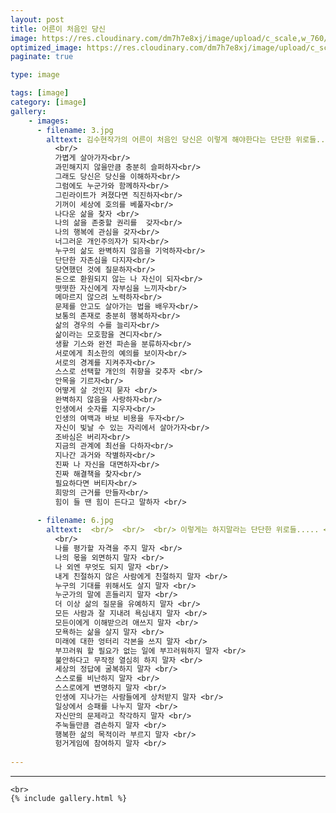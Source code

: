 ```yaml
---
layout: post
title: 어른이 처음인 당신
image: https://res.cloudinary.com/dm7h7e8xj/image/upload/c_scale,w_760/v1506079212/jekflix-capa_vfhuzh.png
optimized_image: https://res.cloudinary.com/dm7h7e8xj/image/upload/c_scale,w_380/v1506079212/jekflix-capa_vfhuzh.png
paginate: true

type: image

tags: [image]
category: [image]
gallery:
    - images:
      - filename: 3.jpg
        alttext: 김수현작가의 어른이 처음인 당신은 이렇게 해야한다는 단단한 위로들..... <br/> 
          <br/> 
          가볍게 살아가자<br/> 
          과민해지지 않을만큼 충분히 슬퍼하자<br/> 
          그래도 당신은 당신을 이해하자<br/> 
          그럼에도 누군가와 함께하자<br/> 
          그린라이트가 켜졌다면 직진하자<br/> 
          기꺼이 세상에 호의를 베풀자<br/> 
          나다운 삶을 찾자 <br/> 
          나의 삶을 존중할 권리를  갖자<br/> 
          나의 행복에 관심을 갖자<br/> 
          너그러운 개인주의자가 되자<br/> 
          누구의 삶도 완벽하지 않음을 기억하자<br/> 
          단단한 자존심을 다지자<br/> 
          당연했던 것에 질문하자<br/> 
          돈으로 환원되지 않는 나 자신이 되자<br/> 
          떳떳한 자신에게 자부심을 느끼자<br/> 
          메마르지 않으려 노력하자<br/> 
          문제를 안고도 살아가는 법을 배우자<br/> 
          보통의 존재로 충분히 행복하자<br/> 
          삶의 경우의 수를 늘리자<br/> 
          삶이라는 모호함을 견디자<br/> 
          생활 기스와 완전 파손을 분류하자<br/> 
          서로에게 최소한의 예의를 보이자<br/> 
          서로의 경계를 지켜주자<br/>
          스스로 선택할 개인의 취향을 갖추자 <br/> 
          안목을 기르자<br/> 
          어떻게 살 것인지 묻자 <br/> 
          완벽하지 않음을 사랑하자<br/> 
          인생에서 숫자를 지우자<br/> 
          인생의 여백과 바보 비용을 두자<br/> 
          자신이 빛날 수 있는 자리에서 살아가자<br/> 
          조바심은 버리자<br/> 
          지금의 관계에 최선을 다하자<br/> 
          지나간 과거와 작별하자<br/> 
          진짜 나 자신을 대면하자<br/> 
          진짜 해결책을 찾자<br/> 
          필요하다면 버티자<br/> 
          희망의 근거를 만들자<br/> 
          힘이 들 땐 힘이 든다고 말하자 <br/> 
        
      - filename: 6.jpg
        alttext:  <br/>  <br/>  <br/> 이렇게는 하지말라는 단단한 위로들..... <br/> 
          <br/> 
          나를 평가할 자격을 주지 말자 <br/> 
          나의 몫을 외면하지 말자 <br/> 
          나 외엔 무엇도 되지 말자 <br/> 
          내게 친절하지 않은 사람에게 친절하지 말자 <br/> 
          누구의 기대를 위해서도 살지 말자 <br/> 
          누군가의 말에 흔들리지 말자 <br/> 
          더 이상 삶의 질문을 유예하지 말자 <br/> 
          모든 사람과 잘 지내려 욕심내지 말자 <br/> 
          모든이에게 이해받으려 애쓰지 말자 <br/> 
          모욕하는 삶을 살지 말자 <br/> 
          미래에 대한 엉터리 각본을 쓰지 말자 <br/> 
          부끄러워 할 필요가 없는 일에 부끄러워하지 말자 <br/> 
          불안하다고 무작정 열심히 하지 말자 <br/> 
          세상의 정답에 굴복하지 말자 <br/> 
          스스로를 비난하지 말자 <br/> 
          스스로에게 변명하지 말자 <br/> 
          인생에 지나가는 사람들에게 상처받지 말자 <br/> 
          일상에서 승패를 나누지 말자 <br/> 
          자신만의 문제라고 착각하지 말자 <br/> 
          주눅들만큼 겸손하지 말자 <br/> 
          행복한 삶의 목적이라 부르지 말자 <br/> 
          헝거게임에 참여하지 말자 <br/> 
        
---
```


---
```
<br>
{% include gallery.html %}
